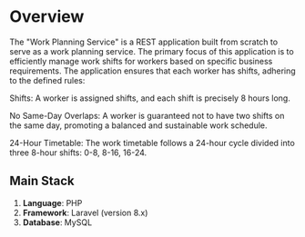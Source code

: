 # Overview

The "Work Planning Service" is a REST application built from scratch to serve as a work planning service. The primary focus of this application is to efficiently manage work shifts for workers based on specific business requirements. The application ensures that each worker has shifts, adhering to the defined rules:

Shifts: A worker is assigned shifts, and each shift is precisely 8 hours long.

No Same-Day Overlaps: A worker is guaranteed not to have two shifts on the same day, promoting a balanced and sustainable work schedule.

24-Hour Timetable: The work timetable follows a 24-hour cycle divided into three 8-hour shifts: 0-8, 8-16, 16-24.

## Main Stack

1. **Language**: PHP
1. **Framework**: Laravel (version 8.x)
1. **Database**: MySQL


